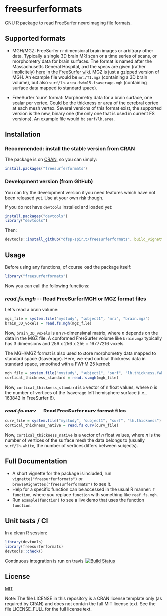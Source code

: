 # freesurferformats
GNU R package to read FreeSurfer neuroimaging file formats.

## Supported formats

* MGH/MGZ: FreeSurfer n-dimensional brain images or arbitrary other data. Typically a single 3D brain MRI scan or a time series of scans, or morphometry data for brain surfaces. The format is named after the Massachusetts General Hospital, and the specs are given (rather implicitely) [here in the FreeSurfer wiki](https://surfer.nmr.mgh.harvard.edu/fswiki/FsTutorial/MghFormat). MGZ is just a gzipped version of MGH. An example file would be `mri/T1.mgz` (containing a 3D brain volume), but also `surf/lh.area.fwhm15.fsaverage.mgh` (containing surface data mapped to standard space).

* FreeSurfer 'curv' format: Morphometry data for a brain surface, one scalar per vertex. Could be the thickness or area of the cerebral cortex at each mesh vertex. Several versions of this format exist, the supported version is the new, binary one (the only one that is used in current FS versions). An example file would be `surf/lh.area`.


## Installation

### Recommended: install the stable version from CRAN

The package is on [CRAN](https://CRAN.R-project.org/package=freesurferformats), so you can simply:

```r
install.packages("freesurferformats")
```

### Development version (from GitHub)

You can try the development version if you need features which have not been released yet. Use at your own risk though.

If you do not have `devtools` installed and loaded yet:

```r
install.packages("devtools")
library("devtools")
```

Then:

```r
devtools::install_github("dfsp-spirit/freesurferformats", build_vignettes=TRUE)
```


## Usage

Before using any functions, of course load the package itself:

```r
library("freesurferformats")
```

Now you can call the following functions:

### *read.fs.mgh* -- Read FreeSurfer MGH or MGZ format files


Let's read a brain volume:

```r
mgz_file = system.file("mystudy", "subject1", "mri", "brain.mgz")
brain_3D_voxels = read.fs.mgh(mgz_file)
```

Now, `brain_3D_voxels` is an *n*-dimensional matrix, where *n* depends on the data in the MGZ file. A conformed FreeSurfer volume like `brain.mgz` typically has 3 dimensions and 256 x 256 x 256 = 16777216 voxels.

The MGH/MGZ format is also used to store morphometry data mapped to standard space (fsaverage). Here, we read cortical thickness data in standard space, smoothed with a FWHM 25 kernel:


```r
mgh_file = system.file("mystudy", "subject1", "surf", "lh.thickness.fwhm25.fsaverage.mgh")
cortical_thickness_standard = read.fs.mgh(mgh_file)
```

Now, `cortical_thickness_standard` is a vector of n float values, where *n* is the number of vertices of the fsaverage left hemisphere surface (i.e., 163842 in FreeSurfer 6).


### *read.fs.curv* -- Read FreeSurfer curv format files

```r
curv_file = system.file("mystudy", "subject1", "surf", "lh.thickness")
cortical_thickness_native = read.fs.curv(curv_file)
```

Now, `cortical_thickness_native` is a vector of *n* float values, where *n* is the number of vertices of the surface mesh the data belongs to (usually `surf/lh.white`, the number of vertices differs between subjects).


## Full Documentation

* A short vignette for the package is included, run `vignette("freesurferformats")` or `browseVignettes("freesurferformats")` to see it.
* Help for a specific function can be accessed in the usual R manner: `?function`, where you replace `function` with something like `reaf.fs.mgh`.
* Run `example(function)` to see a live demo that uses the function `function`.


## Unit tests / CI


In a clean R session:

```r
library(devtools)
library(freesurferformats)
devtools::check()
```

Continuous integration is run on travis: [![Build Status](https://travis-ci.org/dfsp-spirit/freesurferformats.svg?branch=master)](https://travis-ci.org/dfsp-spirit/freesurferformats)


## License

[MIT](https://opensource.org/licenses/MIT)

Note: The file LICENSE in this repository is a CRAN license template only (as required by CRAN) and does not contain the full MIT  license text. See the file LICENSE_FULL for the full license text.
